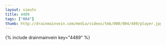 ```yaml
--- 
layout: sieutv
title: 4489
tags: ["004"]
thumb: http://drainmainvein.com/media/videos/tmb/000/004/489/player.jpg
---
```

{% include drainmainvein key="4489" %} 

